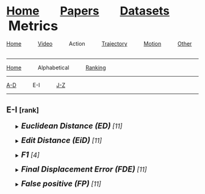 <a name=top></a>
<a name=top></a>
---
<a href=../../../README.md#top><l style="font-size:30px">Home</l></a>&nbsp; &nbsp; &nbsp; &nbsp; &nbsp; &nbsp;<a href=../../../papers/papers.md#top><l style="font-size:30px">Papers</l></a>&nbsp; &nbsp; &nbsp; &nbsp; &nbsp; &nbsp;<a href=../../../datasets/datasets.md#top><l style="font-size:30px">Datasets</l></a>&nbsp; &nbsp; &nbsp; &nbsp; &nbsp; &nbsp;<l style="font-size:35px">Metrics</l>&nbsp; &nbsp; &nbsp; &nbsp; &nbsp; &nbsp;
---
[Home](../../metrics.md#top)&nbsp; &nbsp; &nbsp; &nbsp; &nbsp; &nbsp;[Video](../../video/video_metrics.md#top)&nbsp; &nbsp; &nbsp; &nbsp; &nbsp; &nbsp;Action&nbsp; &nbsp; &nbsp; &nbsp; &nbsp; &nbsp;[Trajectory](../../trajectory/trajectory_metrics.md#top)&nbsp; &nbsp; &nbsp; &nbsp; &nbsp; &nbsp;[Motion](../../motion/motion_metrics.md#top)&nbsp; &nbsp; &nbsp; &nbsp; &nbsp; &nbsp;[Other](../../other/other_metrics.md#top)&nbsp; &nbsp; &nbsp; &nbsp; &nbsp; &nbsp;
___
[Home](../action_metrics.md#top)&nbsp; &nbsp; &nbsp; &nbsp; &nbsp; &nbsp;Alphabetical&nbsp; &nbsp; &nbsp; &nbsp; &nbsp; &nbsp;[Ranking](../action_ranking/action_ranking_metrics.md#top)&nbsp; &nbsp; &nbsp; &nbsp; &nbsp; &nbsp;
___
[A-D](action_a-d_metrics.md#top)&nbsp; &nbsp; &nbsp; &nbsp; &nbsp; &nbsp;E-I&nbsp; &nbsp; &nbsp; &nbsp; &nbsp; &nbsp;[J-Z](action_j-z_metrics.md#top)&nbsp; &nbsp; &nbsp; &nbsp; &nbsp; &nbsp;
___
<h2>E-I <small>[rank]</small></h2> 
<ul><a name=ed></a>
<details close>
<summary><em><l style="font-size:20px"><strong>Euclidean Distance (ED)</strong><small> [11]</small></l>
</em></summary>
<ul>
<details close>
<summary><strong><em>Mittal et al., "Can't Make an Omelette Without Breaking Some Eggs: Plausible Action Anticipation Using Large Video-Language Models", CVPR, 2024.</em></strong> <a href=https://openaccess.thecvf.com/content/CVPR2024/papers/Mittal_Cant_Make_an_Omelette_Without_Breaking_Some_Eggs_Plausible_Action_CVPR_2024_paper.pdf>paper</a> <a href=https://arxiv.org/pdf/2405.20305>arxiv</a></summary>
<ul>
<em>Datasets</em>
<ul>
<li><a href="../../../datasets/alphabetical/e-i_alphabetical_datasets.md#epic-kitchens">Epic-Kitchens</a></li>
<li><a href="../../../datasets/alphabetical/e-i_alphabetical_datasets.md#ego4d">Ego4D</a></li>
</ul>
<em>Metrics</em>
<ul>
<li><a href="../../../metrics/action/action_alphabetical/action_j-z_metrics.md#recall">Recall</a></li>
<li><a href="../../../metrics/action/action_alphabetical/action_e-i_metrics.md#ed">ED</a></li>
</ul>
<details close>
<summary><em>Bibtex</em></summary>
<pre>
@InProceedings{Mittal_Cant_2024_CVPR,
    author = "Mittal, Himangi and Agarwal, Nakul and Lo, Shao-Yuan and Lee, Kwonjoon",
    title = "Can't Make an Omelette Without Breaking Some Eggs: Plausible Action Anticipation Using Large Video-Language Models",
    booktitle = "CVPR",
    year = "2024"
}
</pre>
</details>

</ul>
</details>
</ul>
</details>

</ul><ul><a name=eid></a>
<details close>
<summary><em><l style="font-size:20px"><strong>Edit Distance (EiD)</strong><small> [11]</small></l>
</em></summary>
<ul>
<details close>
<summary><strong><em>Mascaro et al., "Intention-Conditioned Long-Term Human Egocentric Action Anticipation", WACV, 2023.</em></strong> <a href=https://openaccess.thecvf.com/content/WACV2023/papers/Mascaro_Intention-Conditioned_Long-Term_Human_Egocentric_Action_Anticipation_WACV_2023_paper.pdf>paper</a></summary>
<ul>
<em>Datasets</em>
<ul>
<li><a href="../../../datasets/alphabetical/e-i_alphabetical_datasets.md#human3.6m">Human3.6M</a></li>
<li><a href="../../../datasets/alphabetical/e-i_alphabetical_datasets.md#ego4d">Ego4D</a></li>
</ul>
<em>Metrics</em>
<ul>
<li><a href="../../../metrics/action/action_alphabetical/action_e-i_metrics.md#eid">EiD</a></li>
</ul>
<details close>
<summary><em>Bibtex</em></summary>
<pre>
@InProceedings{Mascaro_2023_WACV,
    author = "Mascaro, Esteve Valls and Ahn, Hyemin and Lee, Dongheui",
    title = "Intention-Conditioned Long-Term Human Egocentric Action Anticipation",
    booktitle = "WACV",
    year = "2023"
}
</pre>
</details>

</ul>
</details>
</ul>
</details>

</ul><ul><a name=f1></a>
<details close>
<summary><em><l style="font-size:20px"><strong>F1</strong><small> [4]</small></l>
</em></summary>
<ul>
<details close>
<summary><strong><em>Kochakarn et al., "Explainable Action Prediction through Self-Supervision on Scene Graphs", ICRA, 2023.</em></strong> <a href=https://ieeexplore.ieee.org/document/10161132>paper</a> <a href=https://arxiv.org/pdf/2302.03477.pdf>arxiv</a></summary>
<ul>
<em>Datasets</em>
<ul>
<li><a href="../../../datasets/alphabetical/j-z_alphabetical_datasets.md#road">ROAD</a></li>
</ul>
<em>Metrics</em>
<ul>
<li><a href="../../../metrics/action/action_alphabetical/action_e-i_metrics.md#f1">F1</a></li>
</ul>
<details close>
<summary><em>Bibtex</em></summary>
<pre>
@InProceedings{Kochakarn_2023_ICRA,
    author = "Kochakarn, Pawit and De Martini, Daniele and Omeiza, Daniel and Kunze, Lars",
    title = "Explainable Action Prediction through Self-Supervision on Scene Graphs",
    booktitle = "ICRA",
    year = "2023"
}
</pre>
</details>

</ul>
</details>
<details close>
<summary><strong><em>Rasouli et al., "PedFormer: Pedestrian Behavior Prediction via Cross-Modal Attention Modulation and Gated Multitask Learning", ICRA, 2023.</em></strong> <a href=https://ieeexplore.ieee.org/document/10161318>paper</a> <a href=https://arxiv.org/pdf/2210.07886.pdf>arxiv</a></summary>
<ul>
<em>Datasets</em>
<ul>
<li><a href="../../../datasets/alphabetical/j-z_alphabetical_datasets.md#jaad">JAAD</a></li>
<li><a href="../../../datasets/alphabetical/j-z_alphabetical_datasets.md#pie">PIE</a></li>
</ul>
<em>Metrics</em>
<ul>
<li><a href="../../../metrics/action/action_alphabetical/action_a-d_metrics.md#accuracy">Accuracy</a></li>
<li><a href="../../../metrics/action/action_alphabetical/action_j-z_metrics.md#precision">Precision</a></li>
<li><a href="../../../metrics/action/action_alphabetical/action_e-i_metrics.md#f1">F1</a></li>
<li><a href="../../../metrics/action/action_alphabetical/action_a-d_metrics.md#auc">AUC</a></li>
</ul>
<details close>
<summary><em>Bibtex</em></summary>
<pre>
@InProceedings{Rasouli_2023_ICRA,
    author = "Rasouli, Amir and Kotseruba, Iuliia",
    title = "PedFormer: Pedestrian Behavior Prediction via Cross-Modal Attention Modulation and Gated Multitask Learning",
    booktitle = "ICRA",
    year = "2023"
}
</pre>
</details>

</ul>
</details>
<details close>
<summary><strong><em>Mascaro et al., "HOI4ABOT: Human-Object Interaction Anticipation for Human Intention Reading Collaborative roBOTs", CoRL, 2023.</em></strong> <a href=https://openreview.net/pdf?id=rYZBdBytxBx>paper</a> <a href=https://arxiv.org/pdf/2309.16524.pdf>arxiv</a></summary>
<ul>
<em>Datasets</em>
<ul>
<li><a href="../../../datasets/alphabetical/j-z_alphabetical_datasets.md#vidhoi">VidHOI</a></li>
</ul>
<em>Metrics</em>
<ul>
<li><a href="../../../metrics/action/action_alphabetical/action_a-d_metrics.md#accuracy">Accuracy</a></li>
<li><a href="../../../metrics/action/action_alphabetical/action_j-z_metrics.md#recall">Recall</a></li>
<li><a href="../../../metrics/action/action_alphabetical/action_j-z_metrics.md#precision">Precision</a></li>
<li><a href="../../../metrics/action/action_alphabetical/action_e-i_metrics.md#f1">F1</a></li>
<li><a href="../../../metrics/action/action_alphabetical/action_j-z_metrics.md#map">mAP</a></li>
</ul>
<details close>
<summary><em>Bibtex</em></summary>
<pre>
@InProceedings{Mascaro_2023_CoRL,
    author = "Mascaro, Esteve Valls and Sliwowski, Daniel and Lee, Dongheui",
    title = "HOI4ABOT: Human-Object Interaction Anticipation for Human Intention Reading Collaborative ro{BOT}s",
    booktitle = "CoRL",
    year = "2023"
}
</pre>
</details>

</ul>
</details>
<details close>
<summary><strong><em>Hu et al., "Entry-Flipped Transformer for Inference and Prediction of Participant Behavior", ECCV, 2022.</em></strong> <a href=https://www.ecva.net/papers/eccv_2022/papers_ECCV/papers/136640433.pdf>paper</a> <a href=https://arxiv.org/pdf/2207.06235.pdf>arxiv</a></summary>
<ul>
<em>Datasets</em>
<ul>
<li><a href="../../../datasets/alphabetical/a-d_alphabetical_datasets.md#ceilidh_dance">Ceilidh Dance</a></li>
<li>Custom</li>

</ul>
<em>Metrics</em>
<ul>
<li><a href="../../../metrics/action/action_alphabetical/action_e-i_metrics.md#f1">F1</a></li>
</ul>
<details close>
<summary><em>Bibtex</em></summary>
<pre>
@InProceedings{Hu_2022_ECCV,
    author = "Hu, Bo and Cham, Tat-Jen",
    title = "Entry-Flipped Transformer for Inference and Prediction of Participant Behavior",
    booktitle = "ECCV",
    year = "2022"
}
</pre>
</details>

</ul>
</details>
<details close>
<summary><strong><em>Song et al., "Pedestrian Intention Prediction Based on Traffic-Aware Scene Graph Model", IROS, 2022.</em></strong> <a href=https://ieeexplore.ieee.org/abstract/document/9981690>paper</a></summary>
<ul>
<em>Datasets</em>
<ul>
<li><a href="../../../datasets/alphabetical/j-z_alphabetical_datasets.md#jaad">JAAD</a></li>
<li><a href="../../../datasets/alphabetical/j-z_alphabetical_datasets.md#pie">PIE</a></li>
</ul>
<em>Metrics</em>
<ul>
<li><a href="../../../metrics/action/action_alphabetical/action_a-d_metrics.md#accuracy">Accuracy</a></li>
<li><a href="../../../metrics/action/action_alphabetical/action_j-z_metrics.md#recall">Recall</a></li>
<li><a href="../../../metrics/action/action_alphabetical/action_j-z_metrics.md#precision">Precision</a></li>
<li><a href="../../../metrics/action/action_alphabetical/action_e-i_metrics.md#f1">F1</a></li>
<li><a href="../../../metrics/action/action_alphabetical/action_a-d_metrics.md#auc">AUC</a></li>
</ul>
<details close>
<summary><em>Bibtex</em></summary>
<pre>
@InProceedings{Song_2022_IROS,
    author = "Song, Xingchen and Kang, Miao and Zhou, Sanping and Wang, Jianji and Mao, Yishu and Zheng, Nanning",
    booktitle = "IROS",
    title = "Pedestrian Intention Prediction Based on Traffic-Aware Scene Graph Model",
    year = "2022"
}
</pre>
</details>

</ul>
</details>
<details close>
<summary><strong><em>Zhai et al., "Social Aware Multi-Modal Pedestrian Crossing Behavior Prediction", ACCV, 2022.</em></strong> <a href=https://openaccess.thecvf.com/content/ACCV2022/papers/Zhai_Social_Aware_Multi-Modal_Pedestrian_Crossing_Behavior_Prediction_ACCV_2022_paper.pdf>paper</a> <a href=https://github.com/zxll0106/Pedestrian_Crossing_Behavior_Prediction>code</a></summary>
<ul>
<em>Datasets</em>
<ul>
<li><a href="../../../datasets/alphabetical/j-z_alphabetical_datasets.md#jaad">JAAD</a></li>
<li><a href="../../../datasets/alphabetical/j-z_alphabetical_datasets.md#pie">PIE</a></li>
</ul>
<em>Metrics</em>
<ul>
<li><a href="../../../metrics/action/action_alphabetical/action_a-d_metrics.md#accuracy">Accuracy</a></li>
<li><a href="../../../metrics/action/action_alphabetical/action_j-z_metrics.md#precision">Precision</a></li>
<li><a href="../../../metrics/action/action_alphabetical/action_e-i_metrics.md#f1">F1</a></li>
<li><a href="../../../metrics/action/action_alphabetical/action_j-z_metrics.md#map">mAP</a></li>
<li><a href="../../../metrics/action/action_alphabetical/action_a-d_metrics.md#auc">AUC</a></li>
</ul>
<details close>
<summary><em>Bibtex</em></summary>
<pre>
@InProceedings{Zhai_2022_ACCV,
    author = "Zhai, Xiaolin and Hu, Zhengxi and Yang, Dingye and Zhou, Lei and Liu, Jingtai",
    title = "Social Aware Multi-Modal Pedestrian Crossing Behavior Prediction",
    booktitle = "ACCV",
    year = "2022"
}
</pre>
</details>

</ul>
</details>
<details close>
<summary><strong><em>Rasouli et al., "Bifold and Semantic Reasoning for Pedestrian Behavior Prediction", ICCV, 2021.</em></strong> <a href=https://openaccess.thecvf.com/content/ICCV2021/papers/Rasouli_Bifold_and_Semantic_Reasoning_for_Pedestrian_Behavior_Prediction_ICCV_2021_paper.pdf>paper</a> <a href=https://arxiv.org/pdf/2012.03298.pdf>arxiv</a></summary>
<ul>
<em>Datasets</em>
<ul>
<li><a href="../../../datasets/alphabetical/j-z_alphabetical_datasets.md#jaad">JAAD</a></li>
<li><a href="../../../datasets/alphabetical/j-z_alphabetical_datasets.md#pie">PIE</a></li>
</ul>
<em>Metrics</em>
<ul>
<li><a href="../../../metrics/action/action_alphabetical/action_a-d_metrics.md#accuracy">Accuracy</a></li>
<li><a href="../../../metrics/action/action_alphabetical/action_j-z_metrics.md#precision">Precision</a></li>
<li><a href="../../../metrics/action/action_alphabetical/action_e-i_metrics.md#f1">F1</a></li>
<li><a href="../../../metrics/action/action_alphabetical/action_a-d_metrics.md#auc">AUC</a></li>
</ul>
<details close>
<summary><em>Bibtex</em></summary>
<pre>
@InProceedings{Rasouli_2021_ICCV,
    author = "Rasouli, Amir and Rohani, Mohsen and Luo, Jun",
    title = "Bifold and Semantic Reasoning for Pedestrian Behavior Prediction",
    booktitle = "ICCV",
    year = "2021"
}
</pre>
</details>

</ul>
</details>
<details close>
<summary><strong><em>Yau et al., "Graph-SIM: A Graph-based Spatiotemporal Interaction Modelling for Pedestrian Action Prediction", ICRA, 2021.</em></strong> <a href=https://ieeexplore.ieee.org/abstract/document/9561107>paper</a> <a href=https://arxiv.org/pdf/2012.02148.pdf>arxiv</a></summary>
<ul>
<em>Datasets</em>
<ul>
<li><a href="../../../datasets/alphabetical/j-z_alphabetical_datasets.md#pepscenes">PepScenes</a></li>
</ul>
<em>Metrics</em>
<ul>
<li><a href="../../../metrics/action/action_alphabetical/action_a-d_metrics.md#accuracy">Accuracy</a></li>
<li><a href="../../../metrics/action/action_alphabetical/action_j-z_metrics.md#precision">Precision</a></li>
<li><a href="../../../metrics/action/action_alphabetical/action_e-i_metrics.md#f1">F1</a></li>
<li><a href="../../../metrics/action/action_alphabetical/action_a-d_metrics.md#auc">AUC</a></li>
</ul>
<details close>
<summary><em>Bibtex</em></summary>
<pre>
@InProceedings{Yau_2021_ICRA,
    author = "Yau, Tiffany and Malekmohammadi, Saber and Rasouli, Amir and Lakner, Peter and Rohani, Mohsen and Luo, Jun",
    booktitle = "ICRA",
    title = "{Graph-SIM}: A Graph-based Spatiotemporal Interaction Modelling for Pedestrian Action Prediction",
    year = "2021"
}
</pre>
</details>

</ul>
</details>
<details close>
<summary><strong><em>Kotseruba et al., "Benchmark for Evaluating Pedestrian Action Prediction", WACV, 2021.</em></strong> <a href=https://openaccess.thecvf.com/content/WACV2021/papers/Kotseruba_Benchmark_for_Evaluating_Pedestrian_Action_Prediction_WACV_2021_paper.pdf>paper</a> <a href=https://github.com/ykotseruba/PedestrianActionBenchmark>code</a></summary>
<ul>
<em>Datasets</em>
<ul>
<li><a href="../../../datasets/alphabetical/j-z_alphabetical_datasets.md#jaad">JAAD</a></li>
<li><a href="../../../datasets/alphabetical/j-z_alphabetical_datasets.md#pie">PIE</a></li>
</ul>
<em>Metrics</em>
<ul>
<li><a href="../../../metrics/action/action_alphabetical/action_a-d_metrics.md#accuracy">Accuracy</a></li>
<li><a href="../../../metrics/action/action_alphabetical/action_e-i_metrics.md#f1">F1</a></li>
<li><a href="../../../metrics/action/action_alphabetical/action_a-d_metrics.md#auc">AUC</a></li>
</ul>
<details close>
<summary><em>Bibtex</em></summary>
<pre>
@InProceedings{Kotseruba_2021_WACV,
    author = "Kotseruba, Iuliia and Rasouli, Amir and Tsotsos, John K.",
    title = "Benchmark for Evaluating Pedestrian Action Prediction",
    booktitle = "WACV",
    year = "2021"
}
</pre>
</details>

</ul>
</details>
<details close>
<summary><strong><em>Liu et al., "Forecasting Human Object Interaction: Joint Prediction of Motor Attention and Actions in First Person Video", ECCV, 2020.</em></strong> <a href=https://www.ecva.net/papers/eccv_2020/papers_ECCV/papers/123460681.pdf>paper</a> <a href=https://arxiv.org/pdf/1911.10967.pdf>arxiv</a> <a href=https://github.com/2020aptx4869lm/Forecasting-Human-Object-Interaction-in-FPV>code</a></summary>
<ul>
<em>Datasets</em>
<ul>
<li><a href="../../../datasets/alphabetical/e-i_alphabetical_datasets.md#epic-kitchens">Epic-Kitchens</a></li>
<li><a href="../../../datasets/alphabetical/e-i_alphabetical_datasets.md#egtea_gaze+">EGTEA Gaze+</a></li>
</ul>
<em>Metrics</em>
<ul>
<li><a href="../../../metrics/action/action_alphabetical/action_a-d_metrics.md#accuracy">Accuracy</a></li>
<li><a href="../../../metrics/action/action_alphabetical/action_j-z_metrics.md#recall">Recall</a></li>
<li><a href="../../../metrics/action/action_alphabetical/action_j-z_metrics.md#precision">Precision</a></li>
<li><a href="../../../metrics/action/action_alphabetical/action_e-i_metrics.md#f1">F1</a></li>
<li><a href="../../../metrics/action/action_alphabetical/action_e-i_metrics.md#fde">FDE</a></li>
<li><a href="../../../metrics/action/action_alphabetical/action_a-d_metrics.md#ade">ADE</a></li>
<li><a href="../../../metrics/action/action_alphabetical/action_j-z_metrics.md#kld">KLD</a></li>
</ul>
<details close>
<summary><em>Bibtex</em></summary>
<pre>
@InProceedings{Liu_2020_ECCV,
    author = "Liu, Miao and Tang, Siyu and Li, Yin and Rehg, James",
    title = "Forecasting Human Object Interaction: Joint Prediction of Motor Attention and Actions in First Person Video",
    booktitle = "ECCV",
    year = "2020"
}
</pre>
</details>

</ul>
</details>
<details close>
<summary><strong><em>Jayaraman et al., "Analysis and Prediction of Pedestrian Crosswalk Behavior during Automated Vehicle Interactions", ICRA, 2020.</em></strong> <a href=https://ieeexplore.ieee.org/document/9197347>paper</a> <a href=https://arxiv.org/pdf/2003.09996.pdf>arxiv</a></summary>
<ul>
<em>Datasets</em>
<ul>
<li>Custom</li>

</ul>
<em>Metrics</em>
<ul>
<li><a href="../../../metrics/action/action_alphabetical/action_a-d_metrics.md#accuracy">Accuracy</a></li>
<li><a href="../../../metrics/action/action_alphabetical/action_j-z_metrics.md#recall">Recall</a></li>
<li><a href="../../../metrics/action/action_alphabetical/action_j-z_metrics.md#precision">Precision</a></li>
<li><a href="../../../metrics/action/action_alphabetical/action_e-i_metrics.md#f1">F1</a></li>
</ul>
<details close>
<summary><em>Bibtex</em></summary>
<pre>
@InProceedings{Jayaraman_2020_ICRA,
    author = "Jayaraman, S. K. and Tilbury, D. M. and Yang, X. Jessie and Pradhan, A. K. and Robert, L. P.",
    booktitle = "ICRA",
    title = "Analysis and Prediction of Pedestrian Crosswalk Behavior during Automated Vehicle Interactions",
    year = "2020"
}
</pre>
</details>

</ul>
</details>
<details close>
<summary><strong><em>Berlati et al., "Ambiguity in Sequential Data: Predicting Uncertain Futures With Recurrent Models", RAL, 2020.</em></strong> <a href=https://ieeexplore.ieee.org/document/9001185>paper</a> <a href=https://arxiv.org/pdf/2003.10381.pdf>arxiv</a></summary>
<ul>
<em>Datasets</em>
<ul>
<li><a href="../../../datasets/alphabetical/j-z_alphabetical_datasets.md#ngsim">NGSIM</a></li>
</ul>
<em>Metrics</em>
<ul>
<li><a href="../../../metrics/action/action_alphabetical/action_j-z_metrics.md#recall">Recall</a></li>
<li><a href="../../../metrics/action/action_alphabetical/action_j-z_metrics.md#precision">Precision</a></li>
<li><a href="../../../metrics/action/action_alphabetical/action_e-i_metrics.md#f1">F1</a></li>
</ul>
<details close>
<summary><em>Bibtex</em></summary>
<pre>
@Article{Berlati_2020_RAL,
    author = "Berlati, A. and Scheel, O. and Stefano, L. D. and Tombari, F.",
    journal = "RAL",
    title = "Ambiguity in Sequential Data: Predicting Uncertain Futures With Recurrent Models",
    year = "2020",
    volume = "5",
    number = "2",
    pages = "2935-2942"
}
</pre>
</details>

</ul>
</details>
<details close>
<summary><strong><em>Rasouli et al., "Pedestrian Action Anticipation Using Contextual Feature Fusion In Stacked Rnns", BMVC, 2019.</em></strong> <a href=https://bmvc2019.org/wp-content/uploads/papers/0283-paper.pdf>paper</a> <a href=https://arxiv.org/pdf/2005.06582.pdf>arxiv</a> <a href=https://github.com/aras62/SF-GRU>code</a></summary>
<ul>
<em>Datasets</em>
<ul>
<li><a href="../../../datasets/alphabetical/j-z_alphabetical_datasets.md#pie">PIE</a></li>
</ul>
<em>Metrics</em>
<ul>
<li><a href="../../../metrics/action/action_alphabetical/action_a-d_metrics.md#accuracy">Accuracy</a></li>
<li><a href="../../../metrics/action/action_alphabetical/action_j-z_metrics.md#recall">Recall</a></li>
<li><a href="../../../metrics/action/action_alphabetical/action_j-z_metrics.md#precision">Precision</a></li>
<li><a href="../../../metrics/action/action_alphabetical/action_e-i_metrics.md#f1">F1</a></li>
<li><a href="../../../metrics/action/action_alphabetical/action_a-d_metrics.md#auc">AUC</a></li>
</ul>
<details close>
<summary><em>Bibtex</em></summary>
<pre>
@InProceedings{Rasouli_2019_BMVC,
    author = "Rasouli, Amir and Kotseruba, Iuliia and Tsotsos, John K",
    title = "Pedestrian Action Anticipation Using Contextual Feature Fusion In Stacked Rnns",
    year = "2019",
    booktitle = "BMVC"
}
</pre>
</details>

</ul>
</details>
<details close>
<summary><strong><em>Ding et al., "Predicting Vehicle Behaviors Over An Extended Horizon Using Behavior Interaction Network", ICRA, 2019.</em></strong> <a href=https://ieeexplore.ieee.org/document/8794146>paper</a> <a href=https://arxiv.org/pdf/1903.00848.pdf>arxiv</a></summary>
<ul>
<em>Datasets</em>
<ul>
<li><a href="../../../datasets/alphabetical/j-z_alphabetical_datasets.md#ngsim">NGSIM</a></li>
</ul>
<em>Metrics</em>
<ul>
<li><a href="../../../metrics/action/action_alphabetical/action_j-z_metrics.md#recall">Recall</a></li>
<li><a href="../../../metrics/action/action_alphabetical/action_j-z_metrics.md#precision">Precision</a></li>
<li><a href="../../../metrics/action/action_alphabetical/action_e-i_metrics.md#f1">F1</a></li>
</ul>
<details close>
<summary><em>Bibtex</em></summary>
<pre>
@InProceedings{Ding_2019_ICRA,
    author = "Ding, W. and Chen, J. and Shen, S.",
    booktitle = "ICRA",
    title = "Predicting Vehicle Behaviors Over An Extended Horizon Using Behavior Interaction Network",
    year = "2019"
}
</pre>
</details>

</ul>
</details>
<details close>
<summary><strong><em>Gujjar et al., "Classifying Pedestrian Actions In Advance Using Predicted Video Of Urban Driving Scenes", ICRA, 2019.</em></strong> <a href=https://ieeexplore.ieee.org/abstract/document/8794278>paper</a></summary>
<ul>
<em>Datasets</em>
<ul>
<li><a href="../../../datasets/alphabetical/j-z_alphabetical_datasets.md#jaad">JAAD</a></li>
</ul>
<em>Metrics</em>
<ul>
<li><a href="../../../metrics/action/action_alphabetical/action_a-d_metrics.md#accuracy">Accuracy</a></li>
<li><a href="../../../metrics/action/action_alphabetical/action_j-z_metrics.md#recall">Recall</a></li>
<li><a href="../../../metrics/action/action_alphabetical/action_j-z_metrics.md#precision">Precision</a></li>
<li><a href="../../../metrics/action/action_alphabetical/action_e-i_metrics.md#f1">F1</a></li>
<li><a href="../../../metrics/action/action_alphabetical/action_a-d_metrics.md#ap">AP</a></li>
<li><a href="../../../metrics/action/action_alphabetical/action_j-z_metrics.md#run_time">Run Time</a></li>
</ul>
<details close>
<summary><em>Bibtex</em></summary>
<pre>
@InProceedings{Gujjar_2019_ICRA,
    author = "Gujjar, P. and Vaughan, R.",
    booktitle = "ICRA",
    title = "Classifying Pedestrian Actions In Advance Using Predicted Video Of Urban Driving Scenes",
    year = "2019"
}
</pre>
</details>

</ul>
</details>
<details close>
<summary><strong><em>Suzuki et al., "Anticipating Traffic Accidents With Adaptive Loss And Large-Scale Incident Db", CVPR, 2018.</em></strong> <a href=https://openaccess.thecvf.com/content_cvpr_2018/CameraReady/0494.pdf>paper</a> <a href=https://arxiv.org/pdf/1804.02675.pdf>arxiv</a></summary>
<ul>
<em>Datasets</em>
<ul>
<li><a href="../../../datasets/alphabetical/a-d_alphabetical_datasets.md#dad">DAD</a></li>
</ul>
<em>Metrics</em>
<ul>
<li><a href="../../../metrics/action/action_alphabetical/action_a-d_metrics.md#accuracy">Accuracy</a></li>
<li><a href="../../../metrics/action/action_alphabetical/action_j-z_metrics.md#recall">Recall</a></li>
<li><a href="../../../metrics/action/action_alphabetical/action_j-z_metrics.md#precision">Precision</a></li>
<li><a href="../../../metrics/action/action_alphabetical/action_e-i_metrics.md#f1">F1</a></li>
<li><a href="../../../metrics/action/action_alphabetical/action_j-z_metrics.md#map">mAP</a></li>
<li><a href="../../../metrics/action/action_alphabetical/action_a-d_metrics.md#attc">ATTC</a></li>
</ul>
<details close>
<summary><em>Bibtex</em></summary>
<pre>
@InProceedings{Suzuki_2018_CVPR,
    author = "Suzuki, Tomoyuki and Kataoka, Hirokatsu and Aoki, Yoshimitsu and Satoh, Yutaka",
    title = "Anticipating Traffic Accidents With Adaptive Loss And Large-Scale Incident Db",
    booktitle = "CVPR",
    year = "2018"
}
</pre>
</details>

</ul>
</details>
<details close>
<summary><strong><em>Schydlo et al., "Anticipation In Human-Robot Cooperation: A Recurrent Neural Network Approach For Multiple Action Sequences Prediction", ICRA, 2018.</em></strong> <a href=https://ieeexplore.ieee.org/abstract/document/8460924>paper</a> <a href=https://arxiv.org/pdf/1802.10503.pdf>arxiv</a></summary>
<ul>
<em>Datasets</em>
<ul>
<li><a href="../../../datasets/alphabetical/a-d_alphabetical_datasets.md#cad-120">CAD-120</a></li>
<li><a href="../../../datasets/alphabetical/a-d_alphabetical_datasets.md#acticipate">ACTICIPATE</a></li>
</ul>
<em>Metrics</em>
<ul>
<li><a href="../../../metrics/action/action_alphabetical/action_a-d_metrics.md#accuracy">Accuracy</a></li>
<li><a href="../../../metrics/action/action_alphabetical/action_e-i_metrics.md#f1">F1</a></li>
</ul>
<details close>
<summary><em>Bibtex</em></summary>
<pre>
@InProceedings{Schydlo_2018_ICRA_2,
    author = "Schydlo, P. and Rakovic, M. and Jamone, L. and Santos-Victor, J.",
    booktitle = "ICRA",
    title = "Anticipation In Human-Robot Cooperation: A Recurrent Neural Network Approach For Multiple Action Sequences Prediction",
    year = "2018"
}
</pre>
</details>

</ul>
</details>
<details close>
<summary><strong><em>Qi et al., "Predicting Human Activities Using Stochastic Grammar", ICCV, 2017.</em></strong> <a href=https://openaccess.thecvf.com/content_ICCV_2017/papers/Qi_Predicting_Human_Activities_ICCV_2017_paper.pdf>paper</a> <a href=https://arxiv.org/pdf/1708.00945.pdf>arxiv</a></summary>
<ul>
<em>Datasets</em>
<ul>
<li><a href="../../../datasets/alphabetical/a-d_alphabetical_datasets.md#cad-120">CAD-120</a></li>
</ul>
<em>Metrics</em>
<ul>
<li><a href="../../../metrics/action/action_alphabetical/action_j-z_metrics.md#recall">Recall</a></li>
<li><a href="../../../metrics/action/action_alphabetical/action_j-z_metrics.md#precision">Precision</a></li>
<li><a href="../../../metrics/action/action_alphabetical/action_e-i_metrics.md#f1">F1</a></li>
</ul>
<details close>
<summary><em>Bibtex</em></summary>
<pre>
@InProceedings{Qi_2017_ICCV,
    author = "Qi, Siyuan and Huang, Siyuan and Wei, Ping and Zhu, Song-Chun",
    title = "Predicting Human Activities Using Stochastic Grammar",
    booktitle = "ICCV",
    year = "2017"
}
</pre>
</details>

</ul>
</details>
<details close>
<summary><strong><em>Jain et al., "Structural-RNN: Deep Learning On Spatio-Temporal Graphs", CVPR, 2016.</em></strong> <a href=https://openaccess.thecvf.com/content_cvpr_2016/papers/Jain_Structural-RNN_Deep_Learning_CVPR_2016_paper.pdf>paper</a> <a href=https://arxiv.org/pdf/1511.05298.pdf>arxiv</a></summary>
<ul>
<em>Datasets</em>
<ul>
<li><a href="../../../datasets/alphabetical/a-d_alphabetical_datasets.md#cad-120">CAD-120</a></li>
<li><a href="../../../datasets/alphabetical/a-d_alphabetical_datasets.md#brain4cars">Brain4Cars</a></li>
</ul>
<em>Metrics</em>
<ul>
<li><a href="../../../metrics/action/action_alphabetical/action_j-z_metrics.md#recall">Recall</a></li>
<li><a href="../../../metrics/action/action_alphabetical/action_j-z_metrics.md#precision">Precision</a></li>
<li><a href="../../../metrics/action/action_alphabetical/action_e-i_metrics.md#f1">F1</a></li>
<li><a href="../../../metrics/action/action_alphabetical/action_j-z_metrics.md#ttm">TTM</a></li>
</ul>
<details close>
<summary><em>Bibtex</em></summary>
<pre>
@InProceedings{Jain_2016_CVPR,
    author = "Jain, Ashesh and Zamir, Amir R. and Savarese, Silvio and Saxena, Ashutosh",
    title = "{Structural-RNN}: Deep Learning On Spatio-Temporal Graphs",
    booktitle = "CVPR",
    year = "2016"
}
</pre>
</details>

</ul>
</details>
<details close>
<summary><strong><em>Hu et al., "Human Intent Forecasting Using Intrinsic Kinematic Constraints", IROS, 2016.</em></strong> <a href=https://ieeexplore.ieee.org/document/7759141>paper</a></summary>
<ul>
<em>Datasets</em>
<ul>
<li><a href="../../../datasets/alphabetical/a-d_alphabetical_datasets.md#cad-120">CAD-120</a></li>
</ul>
<em>Metrics</em>
<ul>
<li><a href="../../../metrics/action/action_alphabetical/action_a-d_metrics.md#accuracy">Accuracy</a></li>
<li><a href="../../../metrics/action/action_alphabetical/action_j-z_metrics.md#recall">Recall</a></li>
<li><a href="../../../metrics/action/action_alphabetical/action_j-z_metrics.md#precision">Precision</a></li>
<li><a href="../../../metrics/action/action_alphabetical/action_e-i_metrics.md#f1">F1</a></li>
</ul>
<details close>
<summary><em>Bibtex</em></summary>
<pre>
@InProceedings{Hu_2016_IROS,
    author = "Hu, N. and Bestick, A. and Englebienne, G. and Bajscy, R. and Kröse, B.",
    booktitle = "IROS",
    title = "Human Intent Forecasting Using Intrinsic Kinematic Constraints",
    year = "2016"
}
</pre>
</details>

</ul>
</details>
<details close>
<summary><strong><em>Schneemann et al., "Context-Based Detection Of Pedestrian Crossing Intention For Autonomous Driving In Urban Environments", IROS, 2016.</em></strong> <a href=https://ieeexplore.ieee.org/document/7759351>paper</a></summary>
<ul>
<em>Datasets</em>
<ul>
<li>Custom</li>

</ul>
<em>Metrics</em>
<ul>
<li><a href="../../../metrics/action/action_alphabetical/action_a-d_metrics.md#accuracy">Accuracy</a></li>
<li><a href="../../../metrics/action/action_alphabetical/action_j-z_metrics.md#recall">Recall</a></li>
<li><a href="../../../metrics/action/action_alphabetical/action_j-z_metrics.md#precision">Precision</a></li>
<li><a href="../../../metrics/action/action_alphabetical/action_e-i_metrics.md#f1">F1</a></li>
</ul>
<details close>
<summary><em>Bibtex</em></summary>
<pre>
@InProceedings{Schneemann_2016_IROS,
    author = "Schneemann, F. and Heinemann, P.",
    booktitle = "IROS",
    title = "Context-Based Detection Of Pedestrian Crossing Intention For Autonomous Driving In Urban Environments",
    year = "2016"
}
</pre>
</details>

</ul>
</details>
</ul>
</details>

</ul><ul><a name=fde></a>
<details close>
<summary><em><l style="font-size:20px"><strong>Final Displacement Error (FDE)</strong><small> [11]</small></l>
</em></summary>
<ul>
<details close>
<summary><strong><em>Liu et al., "Forecasting Human Object Interaction: Joint Prediction of Motor Attention and Actions in First Person Video", ECCV, 2020.</em></strong> <a href=https://www.ecva.net/papers/eccv_2020/papers_ECCV/papers/123460681.pdf>paper</a> <a href=https://arxiv.org/pdf/1911.10967.pdf>arxiv</a> <a href=https://github.com/2020aptx4869lm/Forecasting-Human-Object-Interaction-in-FPV>code</a></summary>
<ul>
<em>Datasets</em>
<ul>
<li><a href="../../../datasets/alphabetical/e-i_alphabetical_datasets.md#epic-kitchens">Epic-Kitchens</a></li>
<li><a href="../../../datasets/alphabetical/e-i_alphabetical_datasets.md#egtea_gaze+">EGTEA Gaze+</a></li>
</ul>
<em>Metrics</em>
<ul>
<li><a href="../../../metrics/action/action_alphabetical/action_a-d_metrics.md#accuracy">Accuracy</a></li>
<li><a href="../../../metrics/action/action_alphabetical/action_j-z_metrics.md#recall">Recall</a></li>
<li><a href="../../../metrics/action/action_alphabetical/action_j-z_metrics.md#precision">Precision</a></li>
<li><a href="../../../metrics/action/action_alphabetical/action_e-i_metrics.md#f1">F1</a></li>
<li><a href="../../../metrics/action/action_alphabetical/action_e-i_metrics.md#fde">FDE</a></li>
<li><a href="../../../metrics/action/action_alphabetical/action_a-d_metrics.md#ade">ADE</a></li>
<li><a href="../../../metrics/action/action_alphabetical/action_j-z_metrics.md#kld">KLD</a></li>
</ul>
<details close>
<summary><em>Bibtex</em></summary>
<pre>
@InProceedings{Liu_2020_ECCV,
    author = "Liu, Miao and Tang, Siyu and Li, Yin and Rehg, James",
    title = "Forecasting Human Object Interaction: Joint Prediction of Motor Attention and Actions in First Person Video",
    booktitle = "ECCV",
    year = "2020"
}
</pre>
</details>

</ul>
</details>
</ul>
</details>

</ul><ul><a name=fp></a>
<details close>
<summary><em><l style="font-size:20px"><strong>False positive (FP)</strong><small> [11]</small></l>
</em></summary>
<ul>
<details close>
<summary><strong><em>Jain et al., "Car That Knows Before You Do: Anticipating Maneuvers Via Learning Temporal Driving Models", ICCV, 2015.</em></strong> <a href=https://www.cv-foundation.org/openaccess/content_iccv_2015/papers/Jain_Car_That_Knows_ICCV_2015_paper.pdf>paper</a> <a href=https://arxiv.org/pdf/1504.02789.pdf>arxiv</a></summary>
<ul>
<em>Datasets</em>
<ul>
<li><a href="../../../datasets/alphabetical/a-d_alphabetical_datasets.md#brain4cars">Brain4Cars</a></li>
</ul>
<em>Metrics</em>
<ul>
<li><a href="../../../metrics/action/action_alphabetical/action_j-z_metrics.md#recall">Recall</a></li>
<li><a href="../../../metrics/action/action_alphabetical/action_j-z_metrics.md#precision">Precision</a></li>
<li><a href="../../../metrics/action/action_alphabetical/action_j-z_metrics.md#ttm">TTM</a></li>
<li><a href="../../../metrics/action/action_alphabetical/action_e-i_metrics.md#fp">FP</a></li>
</ul>
<details close>
<summary><em>Bibtex</em></summary>
<pre>
@InProceedings{Jain_2015_ICCV,
    author = "Jain, Ashesh and Koppula, Hema S. and Raghavan, Bharad and Soh, Shane and Saxena, Ashutosh",
    title = "Car That Knows Before You Do: Anticipating Maneuvers Via Learning Temporal Driving Models",
    booktitle = "ICCV",
    year = "2015"
}
</pre>
</details>

</ul>
</details>
</ul>
</details>

</ul>
